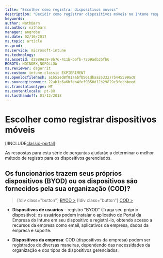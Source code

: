 ```yaml
---
title: "Escolher como registrar dispositivos móveis"
description: "Decidir como registrar dispositivos móveis no Intune respondendo algumas perguntas simples"
keywords: 
author: NathBarn
ms.author: nathbarn
manager: angrobe
ms.date: 02/16/2017
ms.topic: article
ms.prod: 
ms.service: microsoft-intune
ms.technology: 
ms.assetid: d2989e39-9b76-411b-b6fb-7209adb3bfb6
ROBOTS: NOINDEX,NOFOLLOW
ms.reviewer: dagerrit
ms.custom: intune-classic EXPIERIMENT
ms.openlocfilehash: a1b52ed8f81aabfb561dbaa2633277b445599ac8
ms.sourcegitcommit: 22ab1c6a6bfeb4fef9850d12b29829c3fecbbeed
ms.translationtype: HT
ms.contentlocale: pt-BR
ms.lasthandoff: 01/12/2018
---
```

# <a name="choose-how-to-enroll-mobile-devices"></a>Escolher como registrar dispositivos móveis

[!INCLUDE[classic-portal](../includes/classic-portal.md)]

As respostas para esta série de perguntas ajudarão a determinar o melhor método de registro para os dispositivos gerenciados.

## <a name="do-employees-bring-their-own-devices-byod-or-are-devices-provided-by-your-organization-cod"></a>**Os funcionários trazem seus próprios dispositivos (BYOD) ou os dispositivos são fornecidos pela sua organização (COD)?**

> [!div class="button"]
[BYOD >](choose-how-to-enroll-devices2.md)
> [!div class="button"]
[COD >](choose-how-to-enroll-devices3.md)

- **Dispositivos de usuários** – registro "BYOD" (Traga seu próprio dispositivo): os usuários podem instalar o aplicativo de Portal da Empresa do Intune em seu dispositivo e registrá-lo, obtendo acesso a recursos da empresa como email, aplicativos da empresa, dados da empresa e suporte.  

- **Dispositivos da empresa**: COD (dispositivos da empresa) podem ser registrados de diversas maneiras, dependendo das necessidades da organização e dos tipos de dispositivos gerenciados.

